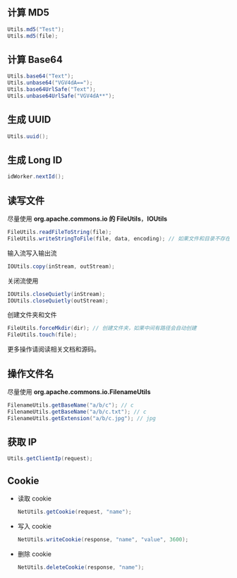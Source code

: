 ## 计算 MD5

```java
Utils.md5("Test");
Utils.md5(file);
```

## 计算 Base64

```java
Utils.base64("Text");
Utils.unbase64("VGV4dA==");
Utils.base64UrlSafe("Text");
Utils.unbase64UrlSafe("VGV4dA**");
```

## 生成 UUID

```java
Utils.uuid();
```

## 生成 Long ID

```java
idWorker.nextId();
```

## 读写文件

尽量使用 **org.apache.commons.io 的 FileUtils**，**IOUtils**

```java
FileUtils.readFileToString(file);
FileUtils.writeStringToFile(file, data, encoding); // 如果文件和目录不存在，会自动创建
```

输入流写入输出流

```java
IOUtils.copy(inStream, outStream);
```

关闭流使用

```java
IOUtils.closeQuietly(inStream);
IOUtils.closeQuietly(outStream);
```

创建文件夹和文件

```java
FileUtils.forceMkdir(dir); // 创建文件夹，如果中间有路径会自动创建
FileUtils.touch(file);
```

更多操作请阅读相关文档和源码。

## 操作文件名

尽量使用 **org.apache.commons.io.FilenameUtils**

```java
FilenameUtils.getBaseName("a/b/c"); // c
FilenameUtils.getBaseName("a/b/c.txt"); // c
FilenameUtils.getExtension("a/b/c.jpg"); // jpg
```

## 获取 IP

```java
Utils.getClientIp(request);
```

## Cookie

* 读取 cookie

  ```java
  NetUtils.getCookie(request, "name");
  ```

* 写入 cookie

  ```java
  NetUtils.writeCookie(response, "name", "value", 3600);
  ```

* 删除 cookie

  ```java
  NetUtils.deleteCookie(response, "name");
  ```

  ​